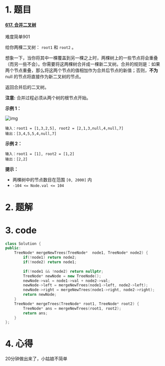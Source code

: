# 1. 题目

#### [617. 合并二叉树](https://leetcode-cn.com/problems/merge-two-binary-trees/)

难度简单901

给你两棵二叉树： `root1` 和 `root2` 。

想象一下，当你将其中一棵覆盖到另一棵之上时，两棵树上的一些节点将会重叠（而另一些不会）。你需要将这两棵树合并成一棵新二叉树。合并的规则是：如果两个节点重叠，那么将这两个节点的值相加作为合并后节点的新值；否则，**不为** null 的节点将直接作为新二叉树的节点。

返回合并后的二叉树。

**注意:** 合并过程必须从两个树的根节点开始。

 

**示例 1：**

![img](https://assets.leetcode.com/uploads/2021/02/05/merge.jpg)

```
输入：root1 = [1,3,2,5], root2 = [2,1,3,null,4,null,7]
输出：[3,4,5,5,4,null,7]
```

**示例 2：**

```
输入：root1 = [1], root2 = [1,2]
输出：[2,2]
```

 

**提示：**

- 两棵树中的节点数目在范围 `[0, 2000]` 内
- `-104 <= Node.val <= 104`

# 2. 题解
# 3. code
```c++
class Solution {
public:
    TreeNode* mergeNewTrees(TreeNode*  node1, TreeNode* node2) {
        if(!node1) return node2;
        if(!node2) return node1;
        
        if(!node1 && !node2) return nullptr;
        TreeNode* newNode = new TreeNode();
        newNode->val = node1->val + node2->val;
        newNode->left = mergeNewTrees(node1->left, node2->left);
        newNode->right = mergeNewTrees(node1->right, node2->right);
        return newNode;
    }
    TreeNode* mergeTrees(TreeNode* root1, TreeNode* root2) {
        TreeNode* ans = mergeNewTrees(root1, root2);
        return ans;
    }
};
```
# 4. 心得

20分钟做出来了，小姑娘不简单
